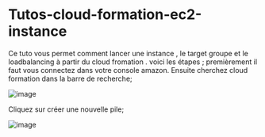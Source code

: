 # Tutos-cloud-formation-ec2-instance
Ce tuto vous permet comment lancer une instance , le target groupe et le loadbalancing à partir du cloud fromation . voici les étapes ;
premièrement il faut vous connectez dans votre console amazon.
Ensuite cherchez cloud formation dans la barre de recherche;

![image](https://github.com/AWS-Re-Start-RDC-KINSHASA-1/Tutos-cloud-formation-ec2-instance/assets/114914329/2f3cf85f-a2ff-4a11-8af6-591227ba43b8)

Cliquez sur créer une nouvelle pile;

![image](https://github.com/AWS-Re-Start-RDC-KINSHASA-1/Tutos-cloud-formation-ec2-instance/assets/114914329/1b3044f8-f176-4cca-a790-2ba9b45370b1)


